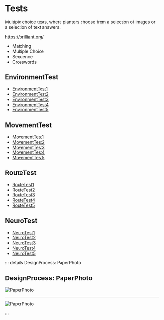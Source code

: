 # Tests

Multiple choice tests, where planters choose from a selection of images or a selection of text answers.

https://brilliant.org/


- Matching
- Multiple Choice
- Sequence
- Crosswords

## EnvironmentTest

- [EnvironmentTest1]()
- [EnvironmentTest2]()
- [EnvironmentTest3]()
- [EnvironmentTest4]()
- [EnvironmentTest5]()

## MovementTest

- [MovementTest1]()
- [MovementTest2]()
- [MovementTest3]()
- [MovementTest4]()
- [MovementTest5]()

## RouteTest

- [RouteTest1]()
- [RouteTest2]()
- [RouteTest3]()
- [RouteTest4]()
- [RouteTest5]()

## NeuroTest

- [NeuroTest1]()
- [NeuroTest2]()
- [NeuroTest3]()
- [NeuroTest4]()
- [NeuroTest5]()




::: details DesignProcess: PaperPhoto

## DesignProcess: PaperPhoto

![PaperPhoto](/Paper_BetaQuote.jpg)

---

![PaperPhoto](/Paper_BetaQuote2.jpg)

:::